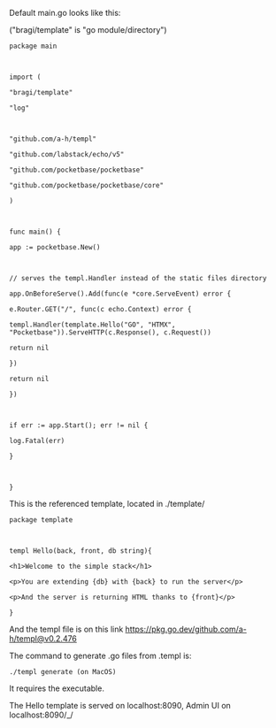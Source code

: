 
Default main.go looks like this:

("bragi/template" is "go module/directory")

```
package main

  

import (

"bragi/template"

"log"

  

"github.com/a-h/templ"

"github.com/labstack/echo/v5"

"github.com/pocketbase/pocketbase"

"github.com/pocketbase/pocketbase/core"

)

  

func main() {

app := pocketbase.New()

  

// serves the templ.Handler instead of the static files directory

app.OnBeforeServe().Add(func(e *core.ServeEvent) error {

e.Router.GET("/", func(c echo.Context) error {

templ.Handler(template.Hello("GO", "HTMX", "Pocketbase")).ServeHTTP(c.Response(), c.Request())

return nil

})

return nil

})

  

if err := app.Start(); err != nil {

log.Fatal(err)

}

  

}
```


This is the referenced template, located in ./template/
```
package template

  

templ Hello(back, front, db string){

<h1>Welcome to the simple stack</h1>

<p>You are extending {db} with {back} to run the server</p>

<p>And the server is returning HTML thanks to {front}</p>

}
```

And the templ file is on this link https://pkg.go.dev/github.com/a-h/templ@v0.2.476

The command to generate .go files from .templ is:
```
./templ generate (on MacOS)
```

It requires the executable.

The Hello template is served on localhost:8090, Admin UI on localhost:8090/_/